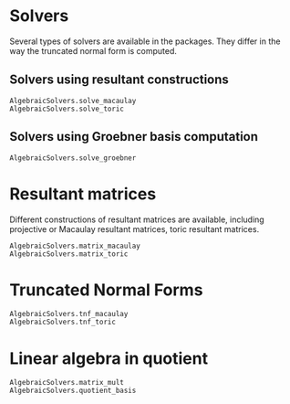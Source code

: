 # Solvers

Several types of solvers are available in the packages. 
They differ in the way the truncated normal form is computed.


## Solvers using resultant constructions

```@docs 
AlgebraicSolvers.solve_macaulay
AlgebraicSolvers.solve_toric
```

## Solvers using Groebner basis computation

```@docs 
AlgebraicSolvers.solve_groebner
```


# Resultant matrices

Different constructions of resultant matrices are available, including projective or Macaulay resultant matrices, toric resultant matrices.

```@docs 
AlgebraicSolvers.matrix_macaulay
AlgebraicSolvers.matrix_toric
```

# Truncated  Normal Forms

```@docs 
AlgebraicSolvers.tnf_macaulay
AlgebraicSolvers.tnf_toric
```

# Linear algebra in quotient 

```@docs 
AlgebraicSolvers.matrix_mult
AlgebraicSolvers.quotient_basis
```



